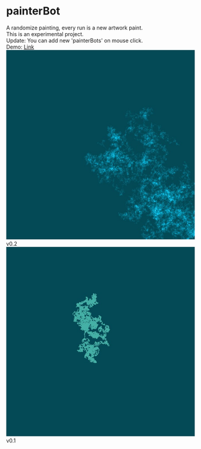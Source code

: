# painterBot
A randomize painting, every run is a new artwork paint.
<br>
This is an experimental project.
<br>
Update: You can add new 'painterBots' on mouse click.
<br>
Demo: [Link](https://rawcdn.githack.com/DodgeCode/painterBot/0a4254b1a2dc786ecd6717337a6909157b5fcd6b/src/index.html)
<br>
![painterBot artwork](screenshots/painterBot-v0.2.jpg)
<br>
v0.2
<br>
![painterBot artwork](screenshots/painterBot-v0.1.jpg)
<br>
v0.1
